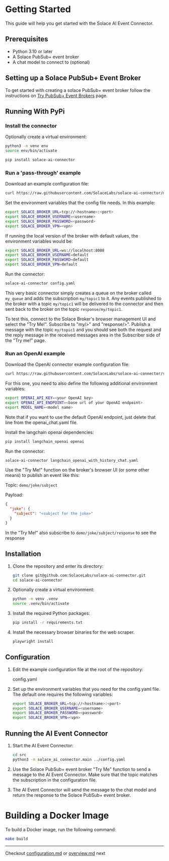 # Getting Started

This guide will help you get started with the Solace AI Event Connector.

## Prerequisites

- Python 3.10 or later
- A Solace PubSub+ event broker
- A chat model to connect to (optional)

## Setting up a Solace PubSub+ Event Broker

To get started with creating a solace PubSub+ event broker follow the instructions on [Try PubSub+ Event Brokers](https://docs.solace.com/Get-Started/Getting-Started-Try-Broker.htm) page.

## Running With PyPi

### Install the connector

Optionally create a virtual environment:

```sh
python3 -m venv env
source env/bin/activate
```

```sh
pip install solace-ai-connector
```

### Run a 'pass-through' example

Download an example configuration file:

```sh
curl https://raw.githubusercontent.com/SolaceLabs/solace-ai-connector/main/config.yaml > config.yaml
```

Set the environment variables that the config file needs. In this example:

```sh
export SOLACE_BROKER_URL=tcp://<hostname>:<port>
export SOLACE_BROKER_USERNAME=<username>
export SOLACE_BROKER_PASSWORD=<password>
export SOLACE_BROKER_VPN=<vpn>
```

If running the local version of the broker with default values, the environment variables would be:

```sh
export SOLACE_BROKER_URL=ws://localhost:8008
export SOLACE_BROKER_USERNAME=default
export SOLACE_BROKER_PASSWORD=default
export SOLACE_BROKER_VPN=default
```

Run the connector:

```sh
solace-ai-connector config.yaml
```

This very basic connector simply creates a queue on the broker called `my_queue` and adds the subscription `my/topic1` to it. 
Any events published to the broker with a topic `my/topic1` will be delivered to the connector and then sent back to the 
broker on the topic `response/my/topic1`.

To test this, connect to the Solace Broker's browser management UI and select the "Try Me!". Subscribe to "my/>" and "response/>".
Publish a message with the topic `my/topic1` and you should see both the request and the reply message in the received messages
area in the Subscriber side of the "Try me!" page.

### Run an OpenAI example

Download the OpenAI connector example configuration file:

```sh
curl https://raw.githubusercontent.com/SolaceLabs/solace-ai-connector/refs/heads/main/examples/llm/langchain_openai_with_history_chat.yaml > langchain_openai_with_history_chat.yaml
```

For this one, you need to also define the following additional environment variables:

```sh
export OPENAI_API_KEY=<your OpenAI key>
export OPENAI_API_ENDPOINT=<base url of your OpenAI endpoint>
export MODEL_NAME=<model name>
```

Note that if you want to use the default OpenAI endpoint, just delete that line from the openai_chat.yaml file.

Install the langchain openai dependencies:

```sh
pip install langchain_openai openai 
```

Run the connector:

```sh
solace-ai-connector langchain_openai_with_history_chat.yaml
```

Use the "Try Me!" function on the broker's browser UI (or some other means) to publish an event like this:

Topic: `demo/joke/subject`

Payload: 
```json
{
  "joke": {
    "subject": "<subject for the joke>"
  }
}
```

In the "Try Me!" also subscribe to `demo/joke/subject/response` to see the response


## Installation


1. Clone the repository and enter its directory:

    ```sh
    git clone git@github.com:SolaceLabs/solace-ai-connector.git
    cd solace-ai-connector
    ```
    
2. Optionally create a virtual environment:

    ```sh
    python -m venv .venv
    source .venv/bin/activate
    ```

3. Install the required Python packages:

    ```sh
    pip install -r requirements.txt
    ```
4. Install the necessary browser binaries for the web scraper.
    ```sh
    playwright install
    ```

## Configuration

1. Edit the example configuration file at the root of the repository:

    config.yaml

2. Set up the environment variables that you need for the config.yaml file. The default one requires the following variables:

    ```sh
    export SOLACE_BROKER_URL=tcp://<hostname>:<port>
    export SOLACE_BROKER_USERNAME=<username>
    export SOLACE_BROKER_PASSWORD=<password>
    export SOLACE_BROKER_VPN=<vpn>
    ```


## Running the AI Event Connector

1. Start the AI Event Connector:

    ```sh
    cd src
    python3 -m solace_ai_connector.main ../config.yaml
    ```

2. Use the Solace PubSub+ event broker "Try Me" function to send a message to the AI Event Connector. Make sure that the topic matches the subscription in the configuration file.

3. The AI Event Connector will send the message to the chat model and return the response to the Solace PubSub+ event broker.


# Building a Docker Image

To build a Docker image, run the following command:

```sh
make build
```

---

Checkout [configuration.md](configuration.md) or [overview.md](overview.md) next